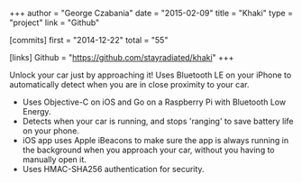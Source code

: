+++
author = "George Czabania"
date = "2015-02-09"
title = "Khaki"
type = "project"
link = "Github"

[commits]
  first = "2014-12-22"
  total = "55"

[links]
  Github = "https://github.com/stayradiated/khaki"
+++

Unlock your car just by approaching it! Uses Bluetooth LE on your iPhone to
automatically detect when you are in close proximity to your car.

- Uses Objective-C on iOS and Go on a Raspberry Pi with Bluetooth Low Energy.
- Detects when your car is running, and stops 'ranging' to save battery life on
  your phone.
- iOS app uses Apple iBeacons to make sure the app is always running in the
  background when you approach your car, without you having to manually open
  it.
- Uses HMAC-SHA256 authentication for security.

